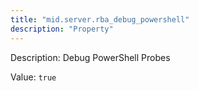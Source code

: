 ```yaml
---
title: "mid.server.rba_debug_powershell"
description: "Property"
---
```


Description: Debug PowerShell Probes

Value: `true`